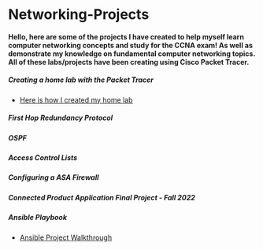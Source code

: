 # Networking-Projects
#### Hello, here are some of the projects I have created to help myself learn computer networking concepts and study for the CCNA exam! As well as demonstrate my knowledge on fundamental computer networking topics. All of these labs/projects have been creating using Cisco Packet Tracer. 


##### Creating a home lab with the Packet Tracer 
- [Here is how I created my home lab](https://github.com/sammiet03/Networking-Projects/blob/main/Networking%20Home%20Lab/Networking%20Home%20Lab%20in%20Packet%20Tracer.md)

##### First Hop Redundancy Protocol


##### OSPF 


##### Access Control Lists 


##### Configuring a ASA Firewall 

##### Connected Product Application Final Project - Fall 2022 


##### Ansible Playbook 
- [Ansible Project Walkthrough](https://github.com/sammiet03/Networking-Projects/blob/main/Ansible/Ansible%20Playbook.md)

